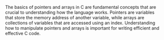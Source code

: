 The basics of pointers and arrays in C are fundamental concepts that are crucial to understanding how the language works. Pointers are variables that store the memory address of another variable, while arrays are collections of variables that are accessed using an index. Understanding how to manipulate pointers and arrays is important for writing efficient and effective C code.
